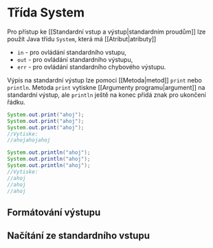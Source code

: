 # Třída System
Pro přístup ke [[Standardní vstup a výstup|standardním proudům]] lze použít Java třídu `System`, která má [[Atribut|atributy]] 
- `in` - pro ovládání standardního vstupu,
- `out` - pro ovládání standardního výstupu,
- `err` - pro ovládání standardního chybového výstupu.

Výpis na standardní výstup lze pomocí [[Metoda|metod]] `print` nebo `println`.  Metoda `print` vytiskne [[Argumenty programu|argument]] na standardní výstup, ale `println` ještě na konec přidá znak pro ukončení řádku.

```Java
System.out.print("ahoj");
System.out.print("ahoj");
System.out.print("ahoj");
//Vytiske:
//ahojahojahoj

System.out.println("ahoj");
System.out.println("ahoj");
System.out.println("ahoj");
//Vytiske:
//ahoj
//ahoj
//ahoj
```

## Formátování výstupu

## Načítání ze standardního vstupu

